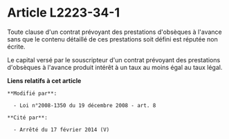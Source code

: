 # Article L2223-34-1

Toute clause d'un contrat prévoyant des prestations d'obsèques à l'avance sans que le contenu détaillé de ces prestations
soit défini est réputée non écrite.

Le capital versé par le souscripteur d'un contrat prévoyant des prestations d'obsèques à l'avance produit intérêt à un taux
au moins égal au taux légal.

**Liens relatifs à cet article**

	**Modifié par**:

	  - Loi n°2008-1350 du 19 décembre 2008 - art. 8

	**Cité par**:

	  - Arrêté du 17 février 2014 (V)
